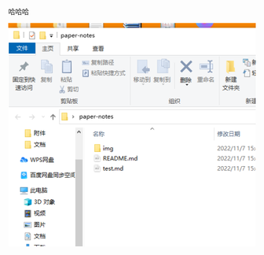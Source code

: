 哈哈哈

![image-20221107154954096](https://raw.githubusercontent.com/hy515096690/paper-notes/main/img/202211071549151.png)